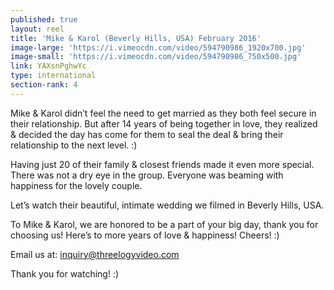 ```yaml
---
published: true
layout: reel
title: 'Mike & Karol (Beverly Hills, USA) February 2016'
image-large: 'https://i.vimeocdn.com/video/594790986_1920x700.jpg'
image-small: 'https://i.vimeocdn.com/video/594790986_750x500.jpg'
link: YAXsnPghwYc
type: international
section-rank: 4
---
```

Mike & Karol didn’t feel the need to get married as they both feel secure in their relationship. But after 14 years of being together in love, they realized & decided the day has come for them to seal the deal & bring their relationship to the next level. :)

Having just 20 of their family & closest friends made it even more special. There was not a dry eye in the group. Everyone was beaming with happiness for the lovely couple.

Let’s watch their beautiful, intimate wedding we filmed in Beverly Hills, USA.

To Mike & Karol, we are honored to be a part of your big day, thank you for choosing us! Here’s to more years of love & happiness! Cheers! :)

Email us at: inquiry@threelogyvideo.com

Thank you for watching! :)
